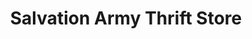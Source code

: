 ---
title: "Salvation Army Thrift Store"
url: /canton/salvation-army-thrift-store/
shop: charity
---